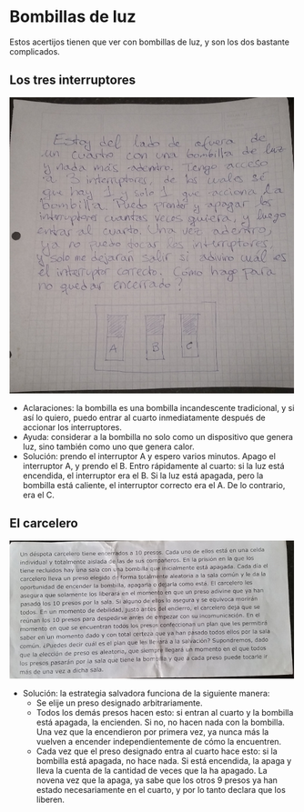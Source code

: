 Bombillas de luz
================

Estos acertijos tienen que ver con bombillas de luz, y son los dos bastante complicados.

Los tres interruptores
----------------------

![](tres_interruptores.jpg)

* Aclaraciones: la bombilla es una bombilla incandescente tradicional, y si así lo quiero, puedo entrar al cuarto inmediatamente después de accionar los interruptores.
* Ayuda: considerar a la bombilla no solo como un dispositivo que genera luz, sino también como uno que genera calor.
* Solución: prendo el interruptor A y espero varios minutos. Apago el interruptor A, y prendo el B. Entro rápidamente al cuarto: si la luz está encendida, el interruptor era el B. Si la luz está apagada, pero la bombilla está caliente, el interruptor correcto era el A. De lo contrario, era el C.

El carcelero
------------

![](carcelero.jpg)

* Solución: la estrategia salvadora funciona de la siguiente manera:
  - Se elije un preso designado arbitrariamente.
  - Todos los demás presos hacen esto: si entran al cuarto y la bombilla está apagada, la encienden. Si no, no hacen nada con la bombilla. Una vez que la encendieron por primera vez, ya nunca más la vuelven a encender independientemente de cómo la encuentren.
  - Cada vez que el preso designado entra al cuarto hace esto: si la bombilla está apagada, no hace nada. Si está encendida, la apaga y lleva la cuenta de la cantidad de veces que la ha apagado. La novena vez que la apaga, ya sabe que los otros 9 presos ya han estado necesariamente en el cuarto, y por lo tanto declara que los liberen.
